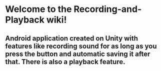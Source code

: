 # Welcome to the Recording-and-Playback wiki!

## Android application created on Unity with features like recording sound for as long as you press the button and automatic saving it after that. There is also a playback feature. 
##  
